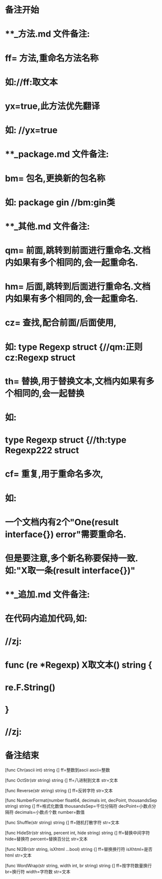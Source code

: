 # 备注开始
# **_方法.md 文件备注:
# ff= 方法,重命名方法名称
# 如://ff:取文本
#
# yx=true,此方法优先翻译
# 如: //yx=true


# **_package.md 文件备注:
# bm= 包名,更换新的包名称 
# 如: package gin //bm:gin类


# **_其他.md 文件备注:
# qm= 前面,跳转到前面进行重命名.文档内如果有多个相同的,会一起重命名.
# hm= 后面,跳转到后面进行重命名.文档内如果有多个相同的,会一起重命名.
# cz= 查找,配合前面/后面使用,
# 如: type Regexp struct {//qm:正则 cz:Regexp struct
#
# th= 替换,用于替换文本,文档内如果有多个相同的,会一起替换
# 如:
# type Regexp struct {//th:type Regexp222 struct
#
# cf= 重复,用于重命名多次,
# 如: 
# 一个文档内有2个"One(result interface{}) error"需要重命名.
# 但是要注意,多个新名称要保持一致. 如:"X取一条(result interface{})"


# **_追加.md 文件备注:
# 在代码内追加代码,如:
# //zj:
# func (re *Regexp) X取文本() string { 
#    re.F.String()
# }
# //zj:
# 备注结束

[func Chr(ascii int) string {]
ff=整数到ascii
ascii=整数

[func OctStr(str string) string {]
ff=八进制到文本
str=文本

[func Reverse(str string) string {]
ff=反转字符
str=文本

[func NumberFormat(number float64, decimals int, decPoint, thousandsSep string) string {]
ff=格式化数值
thousandsSep=千位分隔符
decPoint=小数点分隔符
decimals=小数点个数
number=数值

[func Shuffle(str string) string {]
ff=随机打散字符
str=文本

[func HideStr(str string, percent int, hide string) string {]
ff=替换中间字符
hide=替换符
percent=替换百分比
str=文本

[func Nl2Br(str string, isXhtml ...bool) string {]
ff=替换换行符
isXhtml=是否html
str=文本

[func WordWrap(str string, width int, br string) string {]
ff=按字符数量换行
br=换行符
width=字符数
str=文本
